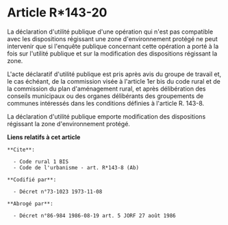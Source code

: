 # Article R*143-20

La déclaration d'utilité publique d'une opération qui n'est pas compatible avec les dispositions régissant une zone
d'environnement protégé ne peut intervenir que si l'enquête publique concernant cette opération a porté à la fois sur
l'utilité publique et sur la modification des dispositions régissant la zone.

L'acte déclaratif d'utilité publique est pris après avis du groupe de travail et, le cas échéant, de la commission visée à
l'article 1er bis du code rural et de la commission du plan d'aménagement rural, et après délibération des conseils
municipaux ou des organes délibérants des groupements de communes intéressés dans les conditions définies à l'article R.
143-8.

La déclaration d'utilité publique emporte modification des dispositions régissant la zone d'environnement protégé.

**Liens relatifs à cet article**

	**Cite**:

	  - Code rural 1 BIS
	  - Code de l'urbanisme - art. R*143-8 (Ab)

	**Codifié par**:

	  - Décret n°73-1023 1973-11-08

	**Abrogé par**:

	  - Décret n°86-984 1986-08-19 art. 5 JORF 27 août 1986
